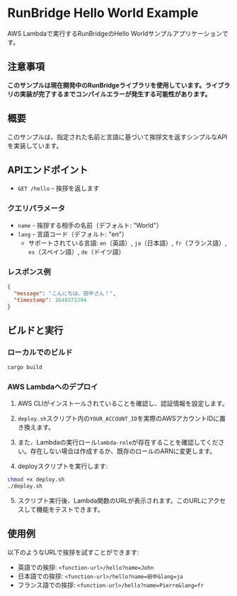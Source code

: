 # RunBridge Hello World Example

AWS Lambdaで実行するRunBridgeのHello Worldサンプルアプリケーションです。

## 注意事項

**このサンプルは現在開発中のRunBridgeライブラリを使用しています。ライブラリの実装が完了するまでコンパイルエラーが発生する可能性があります。**

## 概要

このサンプルは、指定された名前と言語に基づいて挨拶文を返すシンプルなAPIを実装しています。

## APIエンドポイント

- `GET /hello` - 挨拶を返します

### クエリパラメータ

- `name` - 挨拶する相手の名前（デフォルト: "World"）
- `lang` - 言語コード（デフォルト: "en"）
  - サポートされている言語: `en`（英語）, `ja`（日本語）, `fr`（フランス語）, `es`（スペイン語）, `de`（ドイツ語）

### レスポンス例

```json
{
  "message": "こんにちは、田中さん！",
  "timestamp": 1648373294
}
```

## ビルドと実行

### ローカルでのビルド

```bash
cargo build
```

### AWS Lambdaへのデプロイ

1. AWS CLIがインストールされていることを確認し、認証情報を設定します。

2. `deploy.sh`スクリプト内の`YOUR_ACCOUNT_ID`を実際のAWSアカウントIDに置き換えます。

3. また、Lambdaの実行ロール`lambda-role`が存在することを確認してください。存在しない場合は作成するか、既存のロールのARNに変更します。

4. deployスクリプトを実行します:

```bash
chmod +x deploy.sh
./deploy.sh
```

5. スクリプト実行後、Lambda関数のURLが表示されます。このURLにアクセスして機能をテストできます。

## 使用例

以下のようなURLで挨拶を試すことができます:

- 英語での挨拶: `<function-url>/hello?name=John`
- 日本語での挨拶: `<function-url>/hello?name=田中&lang=ja`
- フランス語での挨拶: `<function-url>/hello?name=Pierre&lang=fr` 